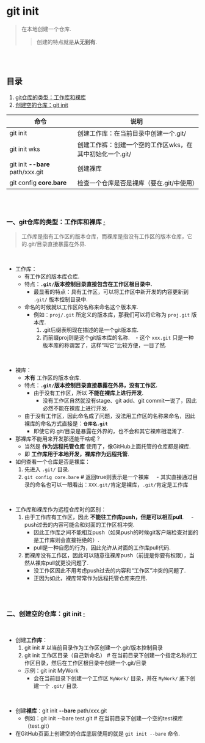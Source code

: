 # git init
> 在本地创建一个仓库.
>
>> 创建的特点就是**从无到有**.

<br><br>

## 目录

1. [git仓库的类型：工作库和裸库](#一git仓库的类型工作库和裸库--)
2. [创建空的仓库：git init](#二创建空的仓库git-init--)

| 命令 | 说明 |
| --- | --- |
| git init | 创建工作库：在当前目录中创建一个.git/ |
| git init wks | 创建工作裤：创建一个空的工作区wks，在其中初始化一个.git/ |
| git init **--bare** path/xxx.git | 创建裸库 |
| git config **core.bare** | 检查一个仓库是否是裸库（要在.git/中使用）|

<br><br>

### 一、git仓库的类型：工作库和裸库  [·](#目录)
> 工作库是指有工作区的版本仓库，而裸库是指没有工作区的版本仓库，它的.git/目录直接暴露在外界.

<br>

- 工作库：
  - 有工作区的版本库仓库.
  - 特点：**`.git/`版本控制目录直接包含在工作区根目录中.**
    - 最显著的特点：具有工作区，可以将工作区中新开发的内容更新到 `.git/` 版本控制目录中.
  - 命名的时候就以工作区的名称来命名这个版本库.
    - 例如：`proj/.git` 所定义的版本库，那我们可以将它称为 `proj.git` 版本库.
      1. .git后缀表明现在描述的是一个git版本库.
      2. 而前缀proj则是这个git版本库的名称.
    - 这个 `xxx.git` 只是一种版本库的称谓罢了，这样“叫它”比较方便，一目了然.

<br>

- 裸库：
  - **木有** 工作区的版本仓库.
  - 特点：**`.git/`版本控制目录直接暴露在外界，没有工作区.**
    - 由于没有工作区，所以 **不能在裸库上进行开发**.
      - 没有工作区自然就没有stage、git add、git commit一说了，因此必然不能在裸库上进行开发.
  - 由于没有工作区，因此命名成了问题，没法用工作区的名称来命名，因此裸库的命名方式直接是：**`仓库名.git`**
    - 即使它的.git/目录是暴露在外界的，也不会和其它裸库相混淆了.
- 那裸库不能用来开发那还能干啥呢？
  - 当然是 **作为远程托管仓库** 使用了，像GitHub上面托管的仓库都是裸库.
  - 即 **工作库用于本地开发，裸库作为远程托管**.
- 如何查看一个仓库是否是裸库：
  1. 先进入 `.git/` 目录.
  2. `git config core.bare`  # 返回true则表示是一个裸库
     - 其实直接通过目录的命名也可以一眼看出：`XXX.git/`肯定是裸库，`.git/`肯定是工作库

<br>

- 工作库和裸库作为远程仓库时的区别：
  1. 由于工作库有工作区，因此 **不能往工作库push，但是可以相互pull**.
     - push过去的内容可能会和对面的工作区相冲突.
        - 因此工作库之间不能相互push（如果push的时候git客户端检查对面的是工作库则会直接拒绝的）.
     - pull是一种自愿的行为，因此允许从对面的工作库pull代码.
  2. 而裸库没有工作区，因此可以随意往裸库push（前提是你要有权限），当然从裸库pull就更没问题了.
     - 没工作区因此不用考虑push过去的内容和“工作区”冲突的问题了.
     - 正因为如此，裸库常常作为远程托管仓库来应用.


<br><br>

### 二、创建空的仓库：git init  [·](#目录)

<br>

- 创建**工作库**：
  1. git init   \# 以当前目录作为工作区创建一个.git/版本控制目录
  2. git init 工作区目录（自己新命名）  \# 在当前目录下创建一个指定名称的工作区目录，然后在工作区根目录中创建一个.git/目录
    - 示例：git init MyWork
      - 会在当前目录下创建一个工作区 `MyWork/` 目录，并在 `MyWork/` 底下创建一个 `.git/` 目录.

<br>

- 创建**裸库**：git init **--bare** path/xxx.git
  - 例如：git init --bare test.git  \# 在当前目录下创建一个空的test裸库（test.git）
- 在GitHub页面上创建空的仓库底层使用的就是 `git init --bare` 命令.
